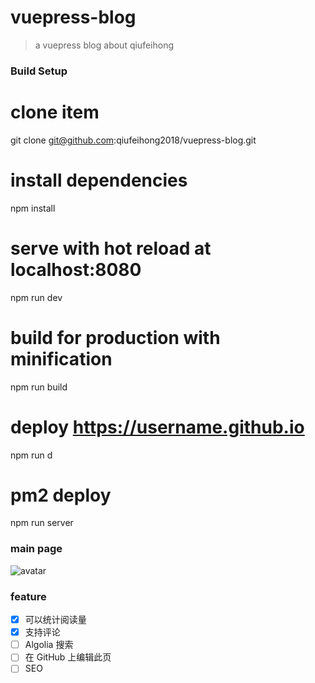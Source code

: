 # vuepress-blog

> a vuepress blog about qiufeihong

### Build Setup

# clone item

git clone git@github.com:qiufeihong2018/vuepress-blog.git

# install dependencies

npm install

# serve with hot reload at localhost:8080

npm run dev

# build for production with minification

npm run build

# deploy https://username.github.io

npm run d

# pm2 deploy

npm run server

### main page

![avatar](./shotPic/main.png)

### feature

- [x] 可以统计阅读量
- [x] 支持评论
- [ ] Algolia 搜索
- [ ] 在 GitHub 上编辑此页
- [ ] SEO
